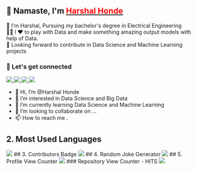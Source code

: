 ## 👋 Namaste, I'm <a href=""> <b style="color:red;">Harshal Honde </b></a>  

🔭 I'm Harshal, Pursuing my bachelor's degree in Electrical Engineering <br>
🧑‍💻 I ❤️ to play with Data and make something amazing output models with help of Data. <br>
🤝 Looking forward to contribute in Data Science and Machine Learning projects <br>

### 🔗 Let's get connected 
<a href="www.linkedin.com/in/harshal-honde268">
  <img src="https://img.shields.io/badge/LinkedIn-0077B5?style=for-the-badge&logo=linkedin&logoColor=white" /> 
</a> 
<a href="mailto:Harshalhondee50@gmail.com">
  <img src="https://img.shields.io/badge/Gmail-D14836?style=for-the-badge&logo=gmail&logoColor=white"   />
</a>
<a href="https://twitter.com/HarshalHonde">
  <img src="https://img.shields.io/badge/Twitter-1DA1F2?style=for-the-badge&logo=twitter&logoColor=white"   />
  
</a>

<img src="https://github-readme-stats.vercel.app/api?username=Harry262000&&show_icons=true&title_color=ffffff&icon_color=bb2acf&text_color=daf7dc&bg_color=151515">

- 👋 Hi, I’m @Harshal Honde
- 👀 I’m interested in Data Science and Big Data 
- 🌱 I’m currently learning Data Science and Machine Learning 
- 💞️ I’m looking to collaborate on ...
- 📫 How to reach me .
## 2. Most Used Languages
<img src="https://github-readme-stats.vercel.app/api/top-langs/?username=Harry262000&theme=blue-green">
## 3. Contributors Badge
<img src="https://contrib.rocks/image?repo=Harry262000/Python">
## 4. Random Joke Generator
<img src="https://readme-jokes.vercel.app/api">
## 5. Profile View Counter
<img src="https://komarev.com/ghpvc/?username=Harry262000">
### Repository View Counter - HITS
<img src="https://hitcounter.pythonanywhere.com/count/tag.svg?url=https://github.com/Harry262000/Python">
<!---
Harry262000/Harry262000 is a ✨ special ✨ repository because its `README.md` (this file) appears on your GitHub profile.
You can click the Preview link to take a look at your changes.
--->


